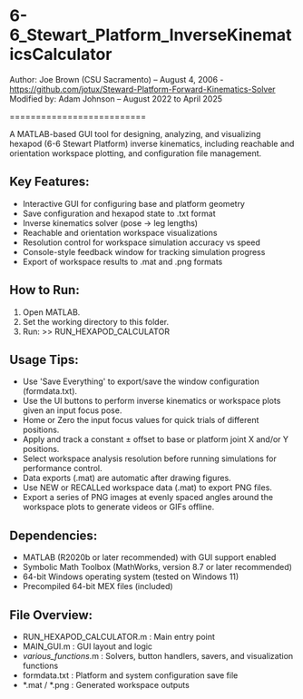 # 6-6_Stewart_Platform_InverseKinematicsCalculator

Author:          Joe Brown (CSU Sacramento) – August 4, 2006 - https://github.com/jotux/Steward-Platform-Forward-Kinematics-Solver
Modified by:     Adam Johnson – August 2022 to April 2025

==========================

A MATLAB-based GUI tool for designing, analyzing, and visualizing hexapod (6-6 Stewart Platform) inverse kinematics, including reachable and orientation workspace plotting, and configuration file management.

Key Features:
-------------
- Interactive GUI for configuring base and platform geometry
- Save configuration and hexapod state to .txt format
- Inverse kinematics solver (pose → leg lengths)
- Reachable and orientation workspace visualizations
- Resolution control for workspace simulation accuracy vs speed
- Console-style feedback window for tracking simulation progress
- Export of workspace results to .mat and .png formats


How to Run:
-----------
1. Open MATLAB.
2. Set the working directory to this folder.
3. Run:
       >> RUN_HEXAPOD_CALCULATOR

Usage Tips:
-----------
- Use 'Save Everything' to export/save the window configuration (formdata.txt).
- Use the UI buttons to perform inverse kinematics or workspace plots given an input focus pose.
- Home or Zero the input focus values for quick trials of different positions.
- Apply and track a constant ± offset to base or platform joint X and/or Y positions.
- Select workspace analysis resolution before running simulations for performance control.
- Data exports (.mat) are automatic after drawing figures.
- Use NEW or RECALLed workspace data (.mat) to export PNG files.
- Export a series of PNG images at evenly spaced angles around the workspace plots to generate videos or GIFs offline.

Dependencies:
-------------
- MATLAB (R2020b or later recommended) with GUI support enabled
- Symbolic Math Toolbox (MathWorks, version 8.7 or later recommended)
- 64-bit Windows operating system (tested on Windows 11)
- Precompiled 64-bit MEX files (included)

File Overview:
--------------
- RUN_HEXAPOD_CALCULATOR.m    : Main entry point
- MAIN_GUI.m                  : GUI layout and logic
- *various_functions*.m       : Solvers, button handlers, savers, and visualization functions
- formdata.txt                : Platform and system configuration save file
- *.mat / *.png               : Generated workspace outputs
